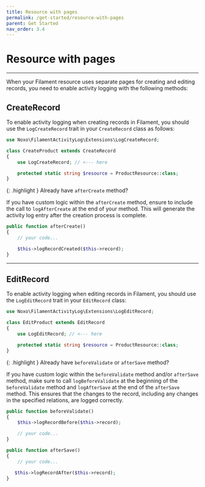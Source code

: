 ```yaml
---
title: Resource with pages
permalink: /get-started/resource-with-pages
parent: Get Started
nav_order: 3.4
---
```


# Resource with pages

___

When your Filament resource uses separate pages for creating and editing records, you need to enable activity logging with the following methods:

## CreateRecord

To enable activity logging when creating records in Filament, you should use the `LogCreateRecord` trait in your `CreateRecord` class as follows:

```php
use Noxo\FilamentActivityLog\Extensions\LogCreateRecord;

class CreateProduct extends CreateRecord
{
    use LogCreateRecord; // <--- here

    protected static string $resource = ProductResource::class;
}
```

{: .highlight }
Already have `afterCreate` method?

If you have custom logic within the `afterCreate` method, ensure to include the call to `logAfterCreate` at the end of your method. This will generate the activity log entry after the creation process is complete.


```php
public function afterCreate()
{
    // your code...

    $this->logRecordCreated($this->record);
}
```

---

## EditRecord

To enable activity logging when editing records in Filament, you should use the `LogEditRecord` trait in your `EditRecord` class:

```php
use Noxo\FilamentActivityLog\Extensions\LogEditRecord;

class EditProduct extends EditRecord
{
    use LogEditRecord; // <--- here

    protected static string $resource = ProductResource::class;
}
```

{: .highlight }
Already have `beforeValidate` or `afterSave` method?

If you have custom logic within the `beforeValidate` method and/or `afterSave` method, make sure to call `logBeforeValidate` at the beginning of the `beforeValidate` method and `logAfterSave` at the end of the `afterSave` method. This ensures that the changes to the record, including any changes in the specified relations, are logged correctly.

```php
public function beforeValidate()
{
    $this->logRecordBefore($this->record);

    // your code...
}

public function afterSave()
{
    // your code...

   $this->logRecordAfter($this->record);
}
```
